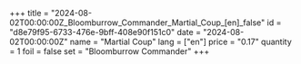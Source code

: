 +++
title = "2024-08-02T00:00:00Z_Bloomburrow_Commander_Martial_Coup_[en]_false"
id = "d8e79f95-6733-476e-9bff-408e90f151c0"
date = "2024-08-02T00:00:00Z"
name = "Martial Coup"
lang = ["en"]
price = "0.17"
quantity = 1
foil = false
set = "Bloomburrow Commander"
+++
